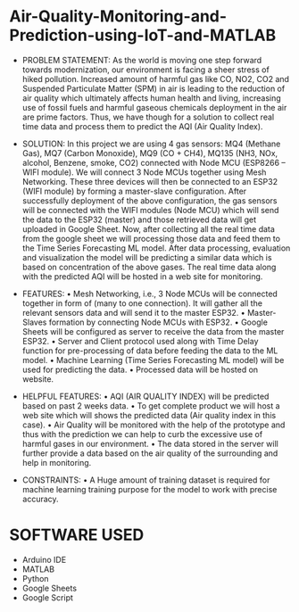 # Air-Quality-Monitoring-and-Prediction-using-IoT-and-MATLAB
* PROBLEM STATEMENT: As the world is moving one step forward towards modernization, our environment is facing a sheer stress of hiked pollution. Increased amount of harmful gas like CO, NO2, CO2 and Suspended Particulate Matter (SPM) in air is leading to the reduction of air quality which ultimately affects human health and living, increasing use of fossil fuels and harmful gaseous chemicals deployment in the air are prime factors. Thus, we have though for a solution to collect real time data and process them to predict the AQI (Air Quality Index).

* SOLUTION: In this project we are using 4 gas sensors: MQ4 (Methane Gas), MQ7 (Carbon Monoxide), MQ9 (CO + CH4), MQ135 (NH3, NOx, alcohol, Benzene, smoke, CO2) connected with Node MCU (ESP8266 – WIFI module). We will connect 3 Node MCUs together using Mesh Networking. These three devices will then be connected to an ESP32 (WIFI module) by forming a master-slave configuration. After successfully deployment of the above configuration, the gas sensors will be connected with the WIFI modules (Node MCU) which will send the data to the ESP32 (master) and those retrieved data will get uploaded in Google Sheet. Now, after collecting all the real time data from the google sheet we will processing those data and feed them to the Time Series Forecasting ML model. After data processing, evaluation and visualization the model will be predicting a similar data which is based on concentration of the above gases. The real time data along with the predicted AQI will be hosted in a web site for monitoring.

* FEATURES: • Mesh Networking, i.e., 3 Node MCUs will be connected together in form of (many to one connection). It will gather all the relevant sensors data and will send it to the master ESP32. • Master-Slaves formation by connecting Node MCUs with ESP32. • Google Sheets will be configured as server to receive the data from the master ESP32. • Server and Client protocol used along with Time Delay function for pre-processing of data before feeding the data to the ML model. • Machine Learning (Time Series Forecasting ML model) will be used for predicting the data. • Processed data will be hosted on website.

* HELPFUL FEATURES: • AQI (AIR QUALITY INDEX) will be predicted based on past 2 weeks data. • To get complete product we will host a web site which will shows the predicted data (Air quality index in this case). • Air Quality will be monitored with the help of the prototype and thus with the prediction we can help to curb the excessive use of harmful gases in our environment. • The data stored in the server will further provide a data based on the air quality of the surrounding and help in monitoring.

* CONSTRAINTS: • A Huge amount of training dataset is required for machine learning training purpose for the model to work with precise accuracy.

# SOFTWARE USED 
* Arduino IDE</br> 
* MATLAB</br>
* Python</br>
* Google Sheets</br>
* Google Script</br>
